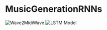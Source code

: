 # MusicGenerationRNNs
![Wave2MidiWave](https://benanne.github.io/images/wave2midi2wave.png)
![LSTM Model](https://miro.medium.com/max/1400/0*Rr5svfAHAwO6NEUB.png)
